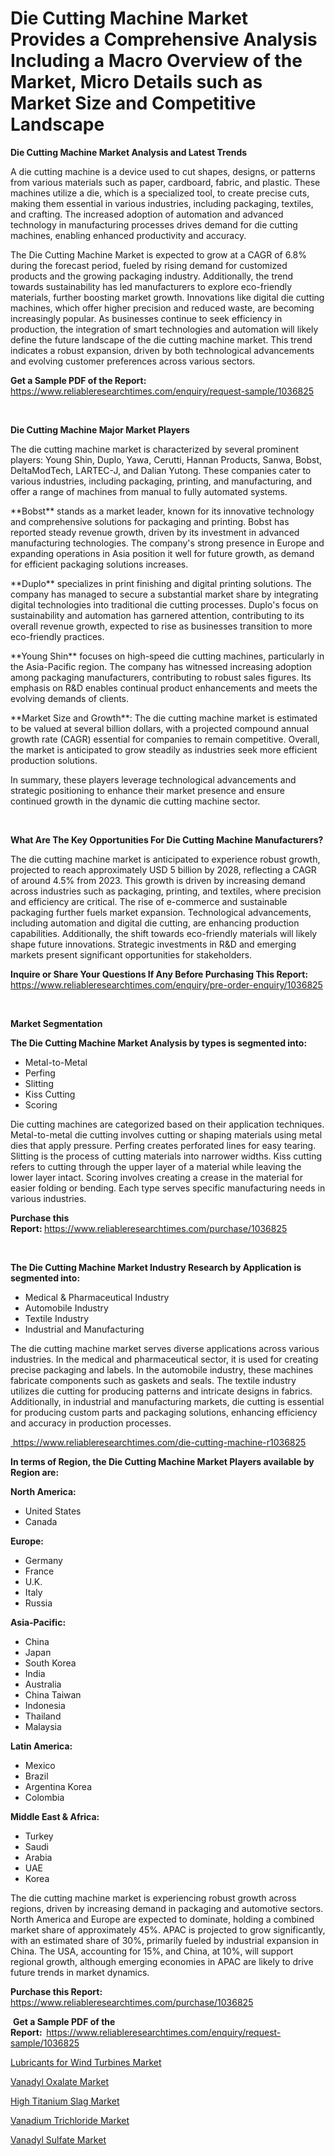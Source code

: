 <p><h1>Die Cutting Machine Market Provides a Comprehensive Analysis Including a Macro Overview of the Market, Micro Details such as Market Size and Competitive Landscape</h1></p><p><strong>Die Cutting Machine Market Analysis and Latest Trends</strong></p>
<p><p>A die cutting machine is a device used to cut shapes, designs, or patterns from various materials such as paper, cardboard, fabric, and plastic. These machines utilize a die, which is a specialized tool, to create precise cuts, making them essential in various industries, including packaging, textiles, and crafting. The increased adoption of automation and advanced technology in manufacturing processes drives demand for die cutting machines, enabling enhanced productivity and accuracy.</p><p>The Die Cutting Machine Market is expected to grow at a CAGR of 6.8% during the forecast period, fueled by rising demand for customized products and the growing packaging industry. Additionally, the trend towards sustainability has led manufacturers to explore eco-friendly materials, further boosting market growth. Innovations like digital die cutting machines, which offer higher precision and reduced waste, are becoming increasingly popular. As businesses continue to seek efficiency in production, the integration of smart technologies and automation will likely define the future landscape of the die cutting machine market. This trend indicates a robust expansion, driven by both technological advancements and evolving customer preferences across various sectors.</p></p>
<p><strong>Get a Sample PDF of the Report:&nbsp;</strong> <a href="https://www.reliableresearchtimes.com/enquiry/request-sample/1036825?utm_campaign=1933&utm_medium=2&utm_source=Github&utm_content=ia&utm_term=26122024&utm_id=die-cutting-machine">https://www.reliableresearchtimes.com/enquiry/request-sample/1036825</a></p>
<p>&nbsp;</p>
<p><strong>Die Cutting Machine Major Market Players</strong></p>
<p><p>The die cutting machine market is characterized by several prominent players: Young Shin, Duplo, Yawa, Cerutti, Hannan Products, Sanwa, Bobst, DeltaModTech, LARTEC-J, and Dalian Yutong. These companies cater to various industries, including packaging, printing, and manufacturing, and offer a range of machines from manual to fully automated systems.</p><p>**Bobst** stands as a market leader, known for its innovative technology and comprehensive solutions for packaging and printing. Bobst has reported steady revenue growth, driven by its investment in advanced manufacturing technologies. The company's strong presence in Europe and expanding operations in Asia position it well for future growth, as demand for efficient packaging solutions increases.</p><p>**Duplo** specializes in print finishing and digital printing solutions. The company has managed to secure a substantial market share by integrating digital technologies into traditional die cutting processes. Duplo's focus on sustainability and automation has garnered attention, contributing to its overall revenue growth, expected to rise as businesses transition to more eco-friendly practices.</p><p>**Young Shin** focuses on high-speed die cutting machines, particularly in the Asia-Pacific region. The company has witnessed increasing adoption among packaging manufacturers, contributing to robust sales figures. Its emphasis on R&D enables continual product enhancements and meets the evolving demands of clients.</p><p>**Market Size and Growth**: The die cutting machine market is estimated to be valued at several billion dollars, with a projected compound annual growth rate (CAGR) essential for companies to remain competitive. Overall, the market is anticipated to grow steadily as industries seek more efficient production solutions.</p><p>In summary, these players leverage technological advancements and strategic positioning to enhance their market presence and ensure continued growth in the dynamic die cutting machine sector.</p></p>
<p>&nbsp;</p>
<p><strong>What Are The Key Opportunities For Die Cutting Machine Manufacturers?</strong></p>
<p><p>The die cutting machine market is anticipated to experience robust growth, projected to reach approximately USD 5 billion by 2028, reflecting a CAGR of around 4.5% from 2023. This growth is driven by increasing demand across industries such as packaging, printing, and textiles, where precision and efficiency are critical. The rise of e-commerce and sustainable packaging further fuels market expansion. Technological advancements, including automation and digital die cutting, are enhancing production capabilities. Additionally, the shift towards eco-friendly materials will likely shape future innovations. Strategic investments in R&D and emerging markets present significant opportunities for stakeholders.</p></p>
<p><strong>Inquire or Share Your Questions If Any Before Purchasing This Report:</strong> <a href="https://www.reliableresearchtimes.com/enquiry/pre-order-enquiry/1036825?utm_campaign=1933&utm_medium=2&utm_source=Github&utm_content=ia&utm_term=26122024&utm_id=die-cutting-machine">https://www.reliableresearchtimes.com/enquiry/pre-order-enquiry/1036825</a></p>
<p>&nbsp;</p>
<p><strong>Market Segmentation</strong></p>
<p><strong>The Die Cutting Machine Market Analysis by types is segmented into:</strong></p>
<p><ul><li>Metal-to-Metal</li><li>Perfing</li><li>Slitting</li><li>Kiss Cutting</li><li>Scoring</li></ul></p>
<p><p>Die cutting machines are categorized based on their application techniques. Metal-to-metal die cutting involves cutting or shaping materials using metal dies that apply pressure. Perfing creates perforated lines for easy tearing. Slitting is the process of cutting materials into narrower widths. Kiss cutting refers to cutting through the upper layer of a material while leaving the lower layer intact. Scoring involves creating a crease in the material for easier folding or bending. Each type serves specific manufacturing needs in various industries.</p></p>
<p><strong>Purchase this Report:&nbsp;</strong><a href="https://www.reliableresearchtimes.com/purchase/1036825?utm_campaign=1933&utm_medium=2&utm_source=Github&utm_content=ia&utm_term=26122024&utm_id=die-cutting-machine">https://www.reliableresearchtimes.com/purchase/1036825</a></p>
<p>&nbsp;</p>
<p><strong>The Die Cutting Machine Market Industry Research by Application is segmented into:</strong></p>
<p><ul><li>Medical & Pharmaceutical Industry</li><li>Automobile Industry</li><li>Textile Industry</li><li>Industrial and Manufacturing</li></ul></p>
<p><p>The die cutting machine market serves diverse applications across various industries. In the medical and pharmaceutical sector, it is used for creating precise packaging and labels. In the automobile industry, these machines fabricate components such as gaskets and seals. The textile industry utilizes die cutting for producing patterns and intricate designs in fabrics. Additionally, in industrial and manufacturing markets, die cutting is essential for producing custom parts and packaging solutions, enhancing efficiency and accuracy in production processes.</p></p>
<p><a href="https://www.reliableresearchtimes.com/die-cutting-machine-r1036825?utm_campaign=1933&utm_medium=2&utm_source=Github&utm_content=ia&utm_term=26122024&utm_id=die-cutting-machine">&nbsp;https://www.reliableresearchtimes.com/die-cutting-machine-r1036825</a></p>
<p><strong>In terms of Region, the Die Cutting Machine Market Players available by Region are:</strong></p>
<p>
    <p> <strong> North America: </strong>
        <ul>
            <li>United States</li>
            <li>Canada</li>
        </ul>
        </p> 
    <p> <strong> Europe: </strong>
        <ul>
            <li>Germany</li>
            <li>France</li>
            <li>U.K.</li>
            <li>Italy</li>
            <li>Russia</li>
        </ul>
        </p> 
    <p> <strong> Asia-Pacific: </strong>
        <ul>
            <li>China</li>
            <li>Japan</li>
            <li>South Korea</li>
            <li>India</li>
            <li>Australia</li>
            <li>China Taiwan</li>
            <li>Indonesia</li>
            <li>Thailand</li>
            <li>Malaysia</li>
        </ul>
        </p> 
    <p> <strong> Latin America: </strong>
        <ul>
            <li>Mexico</li>
            <li>Brazil</li>
            <li>Argentina Korea</li>
            <li>Colombia</li>
        </ul>
        </p> 
    <p> <strong> Middle East & Africa: </strong>
        <ul>
            <li>Turkey</li>
            <li>Saudi</li>
            <li>Arabia</li>
            <li>UAE</li>
            <li>Korea</li>
        </ul>
    </p>
    </p>
<p><p>The die cutting machine market is experiencing robust growth across regions, driven by increasing demand in packaging and automotive sectors. North America and Europe are expected to dominate, holding a combined market share of approximately 45%. APAC is projected to grow significantly, with an estimated share of 30%, primarily fueled by industrial expansion in China. The USA, accounting for 15%, and China, at 10%, will support regional growth, although emerging economies in APAC are likely to drive future trends in market dynamics.</p></p>
<p><strong>Purchase this Report: </strong><a href="https://www.reliableresearchtimes.com/purchase/1036825?utm_campaign=1933&utm_medium=2&utm_source=Github&utm_content=ia&utm_term=26122024&utm_id=die-cutting-machine">https://www.reliableresearchtimes.com/purchase/1036825</a></p>
<p>&nbsp;<strong>Get a Sample PDF of the Report:&nbsp;&nbsp;</strong><a href="https://www.reliableresearchtimes.com/enquiry/request-sample/1036825?utm_campaign=1933&utm_medium=2&utm_source=Github&utm_content=ia&utm_term=26122024&utm_id=die-cutting-machine">https://www.reliableresearchtimes.com/enquiry/request-sample/1036825</a></p>
<p><strong></strong></p>
<p><p><a href="https://www.linkedin.com/pulse/lubricants-wind-turbines-market-analysis-report-2024-2031-witlf?utm_campaign=1933&utm_medium=2&utm_source=Github&utm_content=ia&utm_term=26122024&utm_id=die-cutting-machine">Lubricants for Wind Turbines Market</a></p><p><a href="https://www.linkedin.com/pulse/vanadyl-oxalate-market-analysis-global-opportunities-players-zncjf?utm_campaign=1933&utm_medium=2&utm_source=Github&utm_content=ia&utm_term=26122024&utm_id=die-cutting-machine">Vanadyl Oxalate Market</a></p><p><a href="https://www.linkedin.com/pulse/high-titanium-slag-market-size-share-analysis-2024-2031-evaluating-7p8wf?utm_campaign=1933&utm_medium=2&utm_source=Github&utm_content=ia&utm_term=26122024&utm_id=die-cutting-machine">High Titanium Slag Market</a></p><p><a href="https://www.linkedin.com/pulse/vanadium-trichloride-market-trend-analysis-highlights-rapid-c611f?utm_campaign=1933&utm_medium=2&utm_source=Github&utm_content=ia&utm_term=26122024&utm_id=die-cutting-machine">Vanadium Trichloride Market</a></p><p><a href="https://www.linkedin.com/pulse/vanadyl-sulfate-market-research-2024-2031-growth-opportunities-ensyf?utm_campaign=1933&utm_medium=2&utm_source=Github&utm_content=ia&utm_term=26122024&utm_id=die-cutting-machine">Vanadyl Sulfate Market</a></p></p>